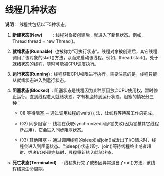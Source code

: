 # 线程几种状态

**说明**： 线程共包括以下5种状态。

  1. **新建状态(New)**         : 线程对象被创建后，就进入了新建状态。例如，Thread thread = new Thread()。

  2. **就绪状态(Runnable)**: 也被称为“可执行状态”。线程对象被创建后，其它线程调用了该对象的start()方法，从而来启动该线程。例如，thread.start()。处于就绪状态的线程，随时可能被CPU调度执行。 

  3. **运行状态(Running)** : 线程获取CPU权限进行执行。需要注意的是，线程只能从就绪状态进入到运行状态。

  4. **阻塞状态(Blocked)**  : 阻塞状态是线程因为某种原因放弃CPU使用权，暂时停止运行。直到线程进入就绪状态，才有机会转到运行状态。阻塞的情况分三种：    

     * 01) 等待阻塞 -- 通过调用线程的wait()方法，让线程等待某工作的完成。  

     * (02) 同步阻塞 -- 线程在获取synchronized同步锁失败(因为锁被其它线程所占用)，它会进入同步阻塞状态。     
     * (03) 其他阻塞 -- 通过调用线程的sleep()或join()或发出了I/O请求时，线程会进入到阻塞状态。当sleep()状态超时、join()等待线程终止或者超时、或者I/O处理完毕时，线程重新转入就绪状态。 

  5. **死亡状态(Terminated)**    : 线程执行完了或者因异常退出了run()方法，该线程结束生命周期。 

